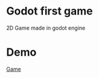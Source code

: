 # Godot first game
2D Game made in godot engine 
# Demo
[Game](https://github.com/Gabriel-olimpio/godot-first-game/assets/55449416/434229a4-3848-41f4-83a0-fffd22e5fdd1)




